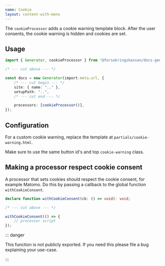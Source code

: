 ```yaml
---
name: Cookie
layout: content-with-menu
---
```


The `cookieProcessor` adds a cookie warning template block.
After the user consents, the cookie warning is hidden and cookies are set.

## Usage

```ts
import { Generator, cookieProcessor } from "@forsakringskassan/docs-generator";

/* --- cut above --- */

const docs = new Generator(import.meta.url, {
    /* --- cut begin --- */
    site: { name: ".." },
    setupPath: "..",
    /* --- cut end --- */

    processors: [cookieProcessor()],
});
```

## Configuration

For a custom cookie warning, replace the template at `partials/cookie-warning.html`.

Make sure to use the same button id's and top `cookie-warning` class.

## Making a processor respect cookie consent

A processor that sets cookies should respect the cookie consent, for example Matomo.
Do this by passing a callback to the global function `withCookieConsent`.

```ts
declare function withCookieConsent(cb: () => void): void;

/* --- cut above --- */

withCookieConsent(() => {
    // processor script
});
```

::: danger

This function is not publicly exported.
If you need this please file a bug explaining your use-case.

:::
